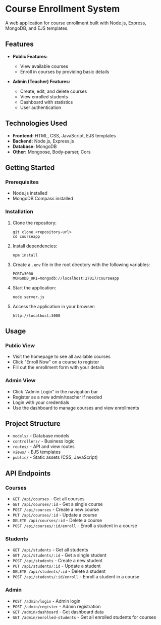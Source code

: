 # Course Enrollment System

A web application for course enrollment built with Node.js, Express, MongoDB, and EJS templates.

## Features

- **Public Features:**
  - View available courses
  - Enroll in courses by providing basic details

- **Admin (Teacher) Features:**
  - Create, edit, and delete courses
  - View enrolled students
  - Dashboard with statistics
  - User authentication

## Technologies Used

- **Frontend:** HTML, CSS, JavaScript, EJS templates
- **Backend:** Node.js, Express.js
- **Database:** MongoDB
- **Other:** Mongoose, Body-parser, Cors

## Getting Started

### Prerequisites

- Node.js installed
- MongoDB Compass installed

### Installation

1. Clone the repository:
   ```
   git clone <repository-url>
   cd courseapp
   ```

2. Install dependencies:
   ```
   npm install
   ```

3. Create a `.env` file in the root directory with the following variables:
   ```
   PORT=3000
   MONGODB_URI=mongodb://localhost:27017/courseapp
   ```

4. Start the application:
   ```
   node server.js
   ```

5. Access the application in your browser:
   ```
   http://localhost:3000
   ```

## Usage

### Public View

- Visit the homepage to see all available courses
- Click "Enroll Now" on a course to register
- Fill out the enrollment form with your details

### Admin View

- Click "Admin Login" in the navigation bar
- Register as a new admin/teacher if needed
- Login with your credentials
- Use the dashboard to manage courses and view enrollments

## Project Structure

- `models/` - Database models
- `controllers/` - Business logic
- `routes/` - API and view routes
- `views/` - EJS templates
- `public/` - Static assets (CSS, JavaScript)

## API Endpoints

### Courses

- `GET /api/courses` - Get all courses
- `GET /api/courses/:id` - Get a single course
- `POST /api/courses` - Create a new course
- `PUT /api/courses/:id` - Update a course
- `DELETE /api/courses/:id` - Delete a course
- `POST /api/courses/:id/enroll` - Enroll a student in a course

### Students

- `GET /api/students` - Get all students
- `GET /api/students/:id` - Get a single student
- `POST /api/students` - Create a new student
- `PUT /api/students/:id` - Update a student
- `DELETE /api/students/:id` - Delete a student
- `POST /api/students/:id/enroll` - Enroll a student in a course

### Admin

- `POST /admin/login` - Admin login
- `POST /admin/register` - Admin registration
- `GET /admin/dashboard` - Get dashboard data
- `GET /admin/enrolled-students` - Get all enrolled students for courses 